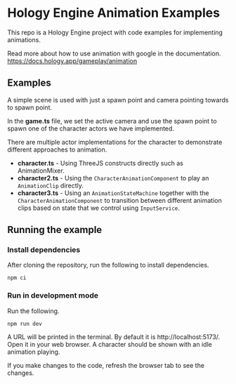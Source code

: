 # Hology Engine Animation Examples

This repo is a Hology Engine project with code examples for implementing animations.

Read more about how to use animation with google in the documentation.
https://docs.hology.app/gameplay/animation

## Examples

A simple scene is used with just a spawn point and camera pointing towards to spawn point. 

In the **game.ts** file, we set the active camera and use the spawn point to spawn one of the character actors we have implemented.

There are multiple actor implementations for the character to demonstrate different approaches to animation.

* **character.ts** - Using ThreeJS constructs directly such as AnimationMixer.
* **character2.ts** - Using the `CharacterAnimationComponent` to play an `AnimationClip` directly.
* **character3.ts** - Using an `AnimationStateMachine` together with the `CharacterAnimationComponent` to transition between different animation clips based on state that we control using `InputService`. 



## Running the example

### Install dependencies
After cloning the repository, run the following to install dependencies.

```
npm ci
```

### Run in development mode
Run the following.

```
npm run dev
```

A URL will be printed in the terminal. By default it is http://localhost:5173/. Open it in your web browser. A character should be shown with an idle animation playing. 

If you make changes to the code, refresh the browser tab to see the changes. 